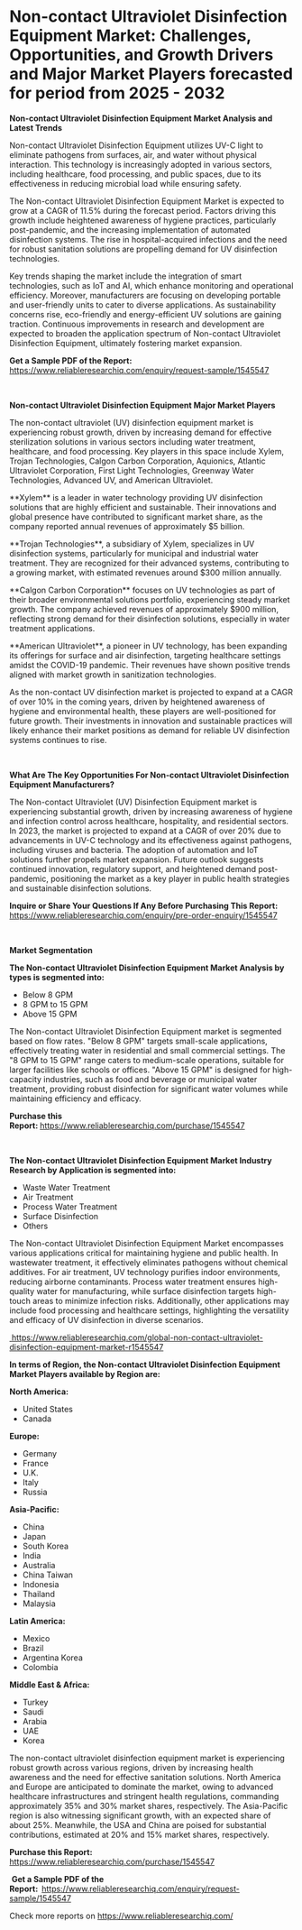 <p><h1>Non-contact Ultraviolet Disinfection Equipment Market: Challenges, Opportunities, and Growth Drivers and Major Market Players forecasted for period from 2025 - 2032</h1></p><p><strong>Non-contact Ultraviolet Disinfection Equipment Market Analysis and Latest Trends</strong></p>
<p><p>Non-contact Ultraviolet Disinfection Equipment utilizes UV-C light to eliminate pathogens from surfaces, air, and water without physical interaction. This technology is increasingly adopted in various sectors, including healthcare, food processing, and public spaces, due to its effectiveness in reducing microbial load while ensuring safety.</p><p>The Non-contact Ultraviolet Disinfection Equipment Market is expected to grow at a CAGR of 11.5% during the forecast period. Factors driving this growth include heightened awareness of hygiene practices, particularly post-pandemic, and the increasing implementation of automated disinfection systems. The rise in hospital-acquired infections and the need for robust sanitation solutions are propelling demand for UV disinfection technologies.</p><p>Key trends shaping the market include the integration of smart technologies, such as IoT and AI, which enhance monitoring and operational efficiency. Moreover, manufacturers are focusing on developing portable and user-friendly units to cater to diverse applications. As sustainability concerns rise, eco-friendly and energy-efficient UV solutions are gaining traction. Continuous improvements in research and development are expected to broaden the application spectrum of Non-contact Ultraviolet Disinfection Equipment, ultimately fostering market expansion.</p></p>
<p><strong>Get a Sample PDF of the Report:&nbsp;</strong> <a href="https://www.reliableresearchiq.com/enquiry/request-sample/1545547?utm_campaign=1876&utm_medium=2&utm_source=Github&utm_content=ia&utm_term=27022025&utm_id=non-contact-ultraviolet-disinfection-equipment">https://www.reliableresearchiq.com/enquiry/request-sample/1545547</a></p>
<p>&nbsp;</p>
<p><strong>Non-contact Ultraviolet Disinfection Equipment Major Market Players</strong></p>
<p><p>The non-contact ultraviolet (UV) disinfection equipment market is experiencing robust growth, driven by increasing demand for effective sterilization solutions in various sectors including water treatment, healthcare, and food processing. Key players in this space include Xylem, Trojan Technologies, Calgon Carbon Corporation, Aquionics, Atlantic Ultraviolet Corporation, First Light Technologies, Greenway Water Technologies, Advanced UV, and American Ultraviolet.</p><p>**Xylem** is a leader in water technology providing UV disinfection solutions that are highly efficient and sustainable. Their innovations and global presence have contributed to significant market share, as the company reported annual revenues of approximately $5 billion.</p><p>**Trojan Technologies**, a subsidiary of Xylem, specializes in UV disinfection systems, particularly for municipal and industrial water treatment. They are recognized for their advanced systems, contributing to a growing market, with estimated revenues around $300 million annually.</p><p>**Calgon Carbon Corporation** focuses on UV technologies as part of their broader environmental solutions portfolio, experiencing steady market growth. The company achieved revenues of approximately $900 million, reflecting strong demand for their disinfection solutions, especially in water treatment applications.</p><p>**American Ultraviolet**, a pioneer in UV technology, has been expanding its offerings for surface and air disinfection, targeting healthcare settings amidst the COVID-19 pandemic. Their revenues have shown positive trends aligned with market growth in sanitization technologies.</p><p>As the non-contact UV disinfection market is projected to expand at a CAGR of over 10% in the coming years, driven by heightened awareness of hygiene and environmental health, these players are well-positioned for future growth. Their investments in innovation and sustainable practices will likely enhance their market positions as demand for reliable UV disinfection systems continues to rise.</p></p>
<p>&nbsp;</p>
<p><strong>What Are The Key Opportunities For Non-contact Ultraviolet Disinfection Equipment Manufacturers?</strong></p>
<p><p>The Non-contact Ultraviolet (UV) Disinfection Equipment market is experiencing substantial growth, driven by increasing awareness of hygiene and infection control across healthcare, hospitality, and residential sectors. In 2023, the market is projected to expand at a CAGR of over 20% due to advancements in UV-C technology and its effectiveness against pathogens, including viruses and bacteria. The adoption of automation and IoT solutions further propels market expansion. Future outlook suggests continued innovation, regulatory support, and heightened demand post-pandemic, positioning the market as a key player in public health strategies and sustainable disinfection solutions.</p></p>
<p><strong>Inquire or Share Your Questions If Any Before Purchasing This Report:</strong> <a href="https://www.reliableresearchiq.com/enquiry/pre-order-enquiry/1545547?utm_campaign=1876&utm_medium=2&utm_source=Github&utm_content=ia&utm_term=27022025&utm_id=non-contact-ultraviolet-disinfection-equipment">https://www.reliableresearchiq.com/enquiry/pre-order-enquiry/1545547</a></p>
<p>&nbsp;</p>
<p><strong>Market Segmentation</strong></p>
<p><strong>The Non-contact Ultraviolet Disinfection Equipment Market Analysis by types is segmented into:</strong></p>
<p><ul><li>Below 8 GPM</li><li>8 GPM to 15 GPM</li><li>Above 15 GPM</li></ul></p>
<p><p>The Non-contact Ultraviolet Disinfection Equipment market is segmented based on flow rates. "Below 8 GPM" targets small-scale applications, effectively treating water in residential and small commercial settings. The "8 GPM to 15 GPM" range caters to medium-scale operations, suitable for larger facilities like schools or offices. "Above 15 GPM" is designed for high-capacity industries, such as food and beverage or municipal water treatment, providing robust disinfection for significant water volumes while maintaining efficiency and efficacy.</p></p>
<p><strong>Purchase this Report:&nbsp;</strong><a href="https://www.reliableresearchiq.com/purchase/1545547?utm_campaign=1876&utm_medium=2&utm_source=Github&utm_content=ia&utm_term=27022025&utm_id=non-contact-ultraviolet-disinfection-equipment">https://www.reliableresearchiq.com/purchase/1545547</a></p>
<p>&nbsp;</p>
<p><strong>The Non-contact Ultraviolet Disinfection Equipment Market Industry Research by Application is segmented into:</strong></p>
<p><ul><li>Waste Water Treatment</li><li>Air Treatment</li><li>Process Water Treatment</li><li>Surface Disinfection</li><li>Others</li></ul></p>
<p><p>The Non-contact Ultraviolet Disinfection Equipment Market encompasses various applications critical for maintaining hygiene and public health. In wastewater treatment, it effectively eliminates pathogens without chemical additives. For air treatment, UV technology purifies indoor environments, reducing airborne contaminants. Process water treatment ensures high-quality water for manufacturing, while surface disinfection targets high-touch areas to minimize infection risks. Additionally, other applications may include food processing and healthcare settings, highlighting the versatility and efficacy of UV disinfection in diverse scenarios.</p></p>
<p><a href="https://www.reliableresearchiq.com/global-non-contact-ultraviolet-disinfection-equipment-market-r1545547?utm_campaign=1876&utm_medium=2&utm_source=Github&utm_content=ia&utm_term=27022025&utm_id=non-contact-ultraviolet-disinfection-equipment">&nbsp;https://www.reliableresearchiq.com/global-non-contact-ultraviolet-disinfection-equipment-market-r1545547</a></p>
<p><strong>In terms of Region, the Non-contact Ultraviolet Disinfection Equipment Market Players available by Region are:</strong></p>
<p>
    <p> <strong> North America: </strong>
        <ul>
            <li>United States</li>
            <li>Canada</li>
        </ul>
        </p> 
    <p> <strong> Europe: </strong>
        <ul>
            <li>Germany</li>
            <li>France</li>
            <li>U.K.</li>
            <li>Italy</li>
            <li>Russia</li>
        </ul>
        </p> 
    <p> <strong> Asia-Pacific: </strong>
        <ul>
            <li>China</li>
            <li>Japan</li>
            <li>South Korea</li>
            <li>India</li>
            <li>Australia</li>
            <li>China Taiwan</li>
            <li>Indonesia</li>
            <li>Thailand</li>
            <li>Malaysia</li>
        </ul>
        </p> 
    <p> <strong> Latin America: </strong>
        <ul>
            <li>Mexico</li>
            <li>Brazil</li>
            <li>Argentina Korea</li>
            <li>Colombia</li>
        </ul>
        </p> 
    <p> <strong> Middle East & Africa: </strong>
        <ul>
            <li>Turkey</li>
            <li>Saudi</li>
            <li>Arabia</li>
            <li>UAE</li>
            <li>Korea</li>
        </ul>
    </p>
    </p>
<p><p>The non-contact ultraviolet disinfection equipment market is experiencing robust growth across various regions, driven by increasing health awareness and the need for effective sanitation solutions. North America and Europe are anticipated to dominate the market, owing to advanced healthcare infrastructures and stringent health regulations, commanding approximately 35% and 30% market shares, respectively. The Asia-Pacific region is also witnessing significant growth, with an expected share of about 25%. Meanwhile, the USA and China are poised for substantial contributions, estimated at 20% and 15% market shares, respectively.</p></p>
<p><strong>Purchase this Report: </strong><a href="https://www.reliableresearchiq.com/purchase/1545547?utm_campaign=1876&utm_medium=2&utm_source=Github&utm_content=ia&utm_term=27022025&utm_id=non-contact-ultraviolet-disinfection-equipment">https://www.reliableresearchiq.com/purchase/1545547</a></p>
<p>&nbsp;<strong>Get a Sample PDF of the Report:&nbsp;&nbsp;</strong><a href="https://www.reliableresearchiq.com/enquiry/request-sample/1545547?utm_campaign=1876&utm_medium=2&utm_source=Github&utm_content=ia&utm_term=27022025&utm_id=non-contact-ultraviolet-disinfection-equipment">https://www.reliableresearchiq.com/enquiry/request-sample/1545547</a></p>
<p><strong></strong></p>
<p>Check more reports on <a href="https://www.reliableresearchiq.com/?utm_campaign=1876&utm_medium=2&utm_source=Github&utm_content=ia&utm_term=27022025&utm_id=non-contact-ultraviolet-disinfection-equipment">https://www.reliableresearchiq.com/</a></p>